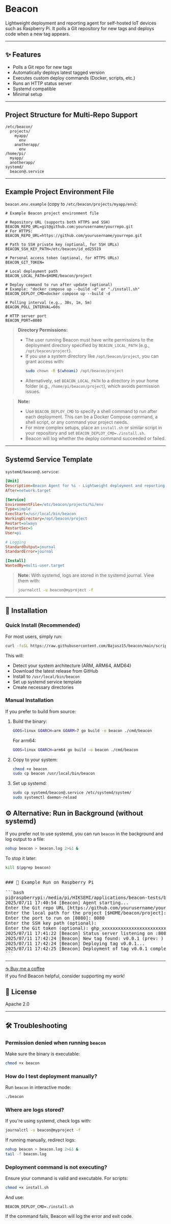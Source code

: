 # Beacon
Lightweight deployment and reporting agent for self-hosted IoT devices such as Raspberry Pi. It polls a Git repository for new tags and deploys code when a new tag appears.

---

## ✨ Features

- Polls a Git repo for new tags
- Automatically deploys latest tagged version
- Executes custom deploy commands (Docker, scripts, etc.)
- Runs an HTTP status server
- Systemd compatible
- Minimal setup

---

## **Project Structure for Multi-Repo Support**

```
/etc/beacon/
  projects/
    myapp/
      env
    anotherapp/
      env
/home/pi/
  myapp/
  anotherapp/
systemd/
  beacon@.service
```

---

## **Example Project Environment File**

`beacon.env.example` (copy to `/etc/beacon/projects/myapp/env`):
```
# Example Beacon project environment file

# Repository URL (supports both HTTPS and SSH)
BEACON_REPO_URL=git@github.com:yourusername/yourrepo.git
# For HTTPS: BEACON_REPO_URL=https://github.com/yourusername/yourrepo.git

# Path to SSH private key (optional, for SSH URLs)
BEACON_SSH_KEY_PATH=/etc/beacon/id_ed25519

# Personal access token (optional, for HTTPS URLs)
BEACON_GIT_TOKEN=

# Local deployment path
BEACON_LOCAL_PATH=$HOME/beacon/project

# Deploy command to run after update (optional)
# Example: "docker compose up --build -d" or "./install.sh"
BEACON_DEPLOY_CMD=docker compose up --build -d

# Polling interval (e.g., 30s, 1m, 5m)
BEACON_POLL_INTERVAL=60s

# HTTP server port
BEACON_PORT=8080
```

> **Directory Permissions:**
> - The user running Beacon must have write permissions to the deployment directory specified by `BEACON_LOCAL_PATH` (e.g., `/opt/beacon/project`).
> - If you use a system directory like `/opt/beacon/project`, you can grant access with:
>   ```bash
>   sudo chown -R $(whoami) /opt/beacon/project
>   ```
> - Alternatively, set `BEACON_LOCAL_PATH` to a directory in your home folder (e.g., `/home/pi/beacon/project`), which avoids permission issues.

> **Note:**
> - Use `BEACON_DEPLOY_CMD` to specify a shell command to run after each deployment. This can be a Docker Compose command, a shell script, or any command your project needs.
> - For more complex setups, place an `install.sh` or similar script in your repository and set `BEACON_DEPLOY_CMD=./install.sh`.
> - Beacon will log whether the deploy command succeeded or failed.

---

## **Systemd Service Template**

`systemd/beacon@.service`:
```ini
[Unit]
Description=Beacon Agent for %i - Lightweight deployment and reporting for IoT
After=network.target

[Service]
EnvironmentFile=/etc/beacon/projects/%i/env
Type=simple
ExecStart=/usr/local/bin/beacon
WorkingDirectory=/opt/beacon/project
Restart=always
RestartSec=5
User=pi

# Logging
StandardOutput=journal
StandardError=journal

[Install]
WantedBy=multi-user.target
```

> **Note:** With systemd, logs are stored in the systemd journal. View them with:
> ```bash
> journalctl -u beacon@myproject -f
> ```


---

## 🚀 Installation

### Quick Install (Recommended)

For most users, simply run:

```bash
curl -fsSL https://raw.githubusercontent.com/Bajusz15/beacon/main/scripts/install.sh | bash
```

This will:
- Detect your system architecture (ARM, ARM64, AMD64)
- Download the latest release from GitHub
- Install to `/usr/local/bin/beacon`
- Set up systemd service template
- Create necessary directories

### Manual Installation

If you prefer to build from source:

1. Build the binary:
   ```bash
   GOOS=linux GOARCH=arm GOARM=7 go build -o beacon ./cmd/beacon
   ```
   For arm64:
   ```bash
   GOOS=linux GOARCH=arm64 go build -o beacon ./cmd/beacon
   ```

2. Copy to your system:
   ```bash
   chmod +x beacon
   sudo cp beacon /usr/local/bin/beacon
   ```

3. Set up systemd:
   ```bash
   sudo cp systemd/beacon@.service /etc/systemd/system/
   sudo systemctl daemon-reload
   ```


## ⚙️ Alternative: Run in Background (without systemd)

If you prefer not to use systemd, you can run `beacon` in the background and log output to a file:

```bash
nohup beacon > beacon.log 2>&1 &
```

To stop it later:
```bash
kill $(pgrep beacon)
```

<pre lang="markdown">

### 🧪 Example Run on Raspberry Pi

```bash
pi@raspberrypi:/media/pi/HIKSEMI/applications/beacon-tests/beacon $ beacon
2025/07/11 17:40:54 [Beacon] Agent starting...
Enter the Git repo URL [https://github.com/yourusername/yourrepo.git]: https://github.com/Bajusz15/beacon.git
Enter the local path for the project [$HOME/beacon/project]: /media/pi/HIKSEMI/applications/beacon-tests/test
Enter the port to run on [8080]: 8080
Enter the SSH key path (optional): 
Enter the Git token (optional): ghp_xxxxxxxxxxxxxxxxxxxxxxxxxxxxxxxxxxxx
2025/07/11 17:41:22 [Beacon] Status server listening on :8080
2025/07/11 17:42:24 [Beacon] New tag found: v0.0.1 (prev: )
2025/07/11 17:42:24 [Beacon] Deploying tag v0.0.1...
2025/07/11 17:42:25 [Beacon] Deployment of tag v0.0.1 complete.
```
</pre>

---

[☕ Buy me a coffee](coff.ee/matebajusz)  
If you find Beacon helpful, consider supporting my work!

## 📄 License

Apache 2.0

---

## 🛠 Troubleshooting

### Permission denied when running `beacon`
Make sure the binary is executable:
```bash
chmod +x beacon
```

### How do I test deployment manually?
Run `beacon` in interactive mode:
```bash
./beacon
```

### Where are logs stored?
If you're using systemd, check logs with:
```bash
journalctl -u beacon@myproject -f
```

If running manually, redirect logs:
```bash
nohup beacon > beacon.log 2>&1 &
tail -f beacon.log
```

### Deployment command is not executing?
Ensure your command is valid and executable. For scripts:
```bash
chmod +x install.sh
```
And use:
```env
BEACON_DEPLOY_CMD=./install.sh
```

If the command fails, Beacon will log the error and exit code.


